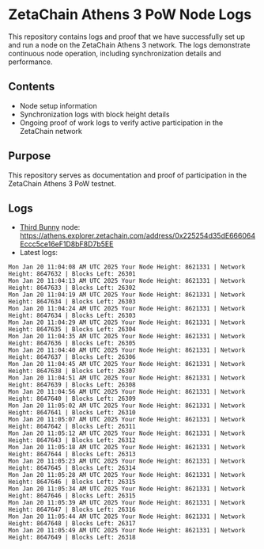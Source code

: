 # ZetaChain Athens 3 PoW Node Logs
This repository contains logs and proof that we have successfully set up and run a node on the ZetaChain Athens 3 network. The logs demonstrate continuous node operation, including synchronization details and performance.

## Contents
- Node setup information
- Synchronization logs with block height details
- Ongoing proof of work logs to verify active participation in the ZetaChain network

## Purpose
This repository serves as documentation and proof of participation in the ZetaChain Athens 3 PoW testnet.

## Logs

- [Third Bunny](https://thirdbunny.xyz/) node: https://athens.explorer.zetachain.com/address/0x225254d35dE666064Eccc5ce16eF1D8bF8D7b5EE
- Latest logs:
```
Mon Jan 20 11:04:08 AM UTC 2025 Your Node Height: 8621331 | Network Height: 8647632 | Blocks Left: 26301
Mon Jan 20 11:04:13 AM UTC 2025 Your Node Height: 8621331 | Network Height: 8647633 | Blocks Left: 26302
Mon Jan 20 11:04:19 AM UTC 2025 Your Node Height: 8621331 | Network Height: 8647634 | Blocks Left: 26303
Mon Jan 20 11:04:24 AM UTC 2025 Your Node Height: 8621331 | Network Height: 8647634 | Blocks Left: 26303
Mon Jan 20 11:04:29 AM UTC 2025 Your Node Height: 8621331 | Network Height: 8647635 | Blocks Left: 26304
Mon Jan 20 11:04:35 AM UTC 2025 Your Node Height: 8621331 | Network Height: 8647636 | Blocks Left: 26305
Mon Jan 20 11:04:40 AM UTC 2025 Your Node Height: 8621331 | Network Height: 8647637 | Blocks Left: 26306
Mon Jan 20 11:04:45 AM UTC 2025 Your Node Height: 8621331 | Network Height: 8647638 | Blocks Left: 26307
Mon Jan 20 11:04:51 AM UTC 2025 Your Node Height: 8621331 | Network Height: 8647639 | Blocks Left: 26308
Mon Jan 20 11:04:56 AM UTC 2025 Your Node Height: 8621331 | Network Height: 8647640 | Blocks Left: 26309
Mon Jan 20 11:05:02 AM UTC 2025 Your Node Height: 8621331 | Network Height: 8647641 | Blocks Left: 26310
Mon Jan 20 11:05:07 AM UTC 2025 Your Node Height: 8621331 | Network Height: 8647642 | Blocks Left: 26311
Mon Jan 20 11:05:12 AM UTC 2025 Your Node Height: 8621331 | Network Height: 8647643 | Blocks Left: 26312
Mon Jan 20 11:05:18 AM UTC 2025 Your Node Height: 8621331 | Network Height: 8647644 | Blocks Left: 26313
Mon Jan 20 11:05:23 AM UTC 2025 Your Node Height: 8621331 | Network Height: 8647645 | Blocks Left: 26314
Mon Jan 20 11:05:28 AM UTC 2025 Your Node Height: 8621331 | Network Height: 8647646 | Blocks Left: 26315
Mon Jan 20 11:05:34 AM UTC 2025 Your Node Height: 8621331 | Network Height: 8647646 | Blocks Left: 26315
Mon Jan 20 11:05:39 AM UTC 2025 Your Node Height: 8621331 | Network Height: 8647647 | Blocks Left: 26316
Mon Jan 20 11:05:44 AM UTC 2025 Your Node Height: 8621331 | Network Height: 8647648 | Blocks Left: 26317
Mon Jan 20 11:05:49 AM UTC 2025 Your Node Height: 8621331 | Network Height: 8647649 | Blocks Left: 26318
```
